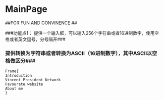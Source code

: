 # MainPage
##FOR FUN AND CONVINENCE ##

###功能点1： 提供一个输入框，可以输入256个字符串或者16进制数字，使用空格或者英文逗号，分号隔开###
###         提供转换为字符串或者转换为ASCII（16进制数字），其中ASCII以空格做区分###
```
Frame{ 
Introduction
Vincent President Network
Favourate website
About me
}
```
